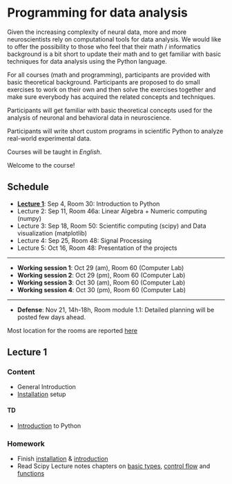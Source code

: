 # Programming for data analysis

Given the increasing complexity of neural data, more and more neuroscientists rely on computational tools for data analysis. We would like to offer the possibility to those who feel that their math / informatics background is a bit short to update their math and to get familiar with basic techniques for data analysis using the Python language.

For all courses (math and programming), participants are provided with basic theoretical background. Participants are proposed to do small exercises to work on their own and then solve the exercises together and make sure everybody has acquired the related concepts and techniques.

Participants will get familiar with basic theoretical concepts used for the analysis of neuronal and behavioral data in neuroscience.

Participants will write short custom programs in scientific Python to analyze real-world experimental data.

Courses will be taught in *English*.

Welcome to the course!

## Schedule


- **[Lecture 1](#lecture-1)**: Sep 4, Room 30:  Introduction to Python
- Lecture 2: Sep 11, Room 46a: Linear Algebra + Numeric computing (numpy)
- Lecture 3: Sep 18, Room 50: Scientific computing (scipy)  and Data visualization (matplotlib)
- Lecture 4: Sep 25, Room 48: Signal Processing
- Lecture 5: Oct 16, Room 48: Presentation of the projects
---
- **Working session 1**: Oct 29 (am), Room 60 (Computer Lab)
- **Working session 2**: Oct 29 (pm), Room 60 (Computer Lab)
- **Working session 3**: Oct 30 (am), Room 60 (Computer Lab)
- **Working session 4**: Oct 30 (pm), Room 60 (Computer Lab)
---
- **Defense**: Nov 21, 14h-18h, Room module 1.1: Detailed planning will be posted few days ahead.

Most location for the rooms are reported [here](https://moodle.u-bordeaux.fr/mod/folder/view.php?id=226382)

## Lecture 1

### Content

- General Introduction
- [Installation](lessons/L01-installation.md) setup
#### TD
- [Introduction](lessons/L01-introduction.md) to Python

### Homework

- Finish [installation](lessons/L01-installation.md) & [introduction](lessons/L01-introduction-to-python.md)
- Read Scipy Lecture notes chapters on [basic types](http://scipy-lectures.org/intro/language/basic_types.html), [control flow](http://scipy-lectures.org/intro/language/control_flow.html) and [functions](http://scipy-lectures.org/intro/language/functions.html)

